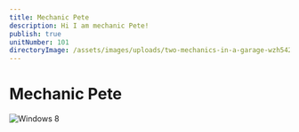 ```yaml
---
title: Mechanic Pete
description: Hi I am mechanic Pete!
publish: true
unitNumber: 101
directoryImage: /assets/images/uploads/two-mechanics-in-a-garage-wzh542s.jpeg
---
```

# Mechanic Pete

![Windows 8](/assets/images/uploads/161.jpg)
